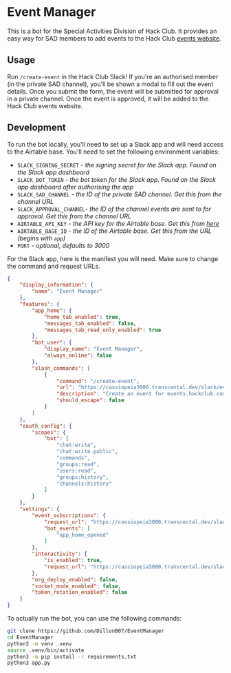 # Event Manager

This is a bot for the Special Activities Division of Hack Club. It provides an easy way for SAD members to add events to the Hack Club [events website](https://events.hackclub.com).

## Usage

Run `/create-event` in the Hack Club Slack! If you're an authorised member (in the private SAD channel), you'll be shown a modal to fill out the event details. Once you submit the form, the event will be submitted for approval in a private channel.
Once the event is approved, it will be added to the Hack Club events website.

## Development

To run the bot locally, you'll need to set up a Slack app and will need access to the Airtable base. You'll need to set the following environment variables:

- `SLACK_SIGNING_SECRET` - _the signing secret for the Slack app. Found on the Slack app dashboard_
- `SLACK_BOT_TOKEN` - _the bot token for the Slack app. Found on the Slack app dashboard after authorising the app_
- `SLACK_SAD_CHANNEL` - _the ID of the private SAD channel. Get this from the channel URL_
- `SLACK_APPROVAL_CHANNEL`- _the ID of the channel events are sent to for approval. Get this from the channel URL_
- `AIRTABLE_API_KEY` - _the API key for the Airtable base. Get this from [here](https://airtable.com/create/tokens/new)_
- `AIRTABLE_BASE_ID` - _the ID of the Airtable base. Get this from the URL (begins with `app`)_
- `PORT` - _optional, defaults to 3000_

For the Slack app, here is the manifest you will need. Make sure to change the command and request URLs.

```json
{
    "display_information": {
        "name": "Event Manager"
    },
    "features": {
        "app_home": {
            "home_tab_enabled": true,
            "messages_tab_enabled": false,
            "messages_tab_read_only_enabled": true
        },
        "bot_user": {
            "display_name": "Event Manager",
            "always_online": false
        },
        "slash_commands": [
            {
                "command": "/create-event",
                "url": "https://cassiopeia3000.transcental.dev/slack/events",
                "description": "Create an event for events.hackclub.com",
                "should_escape": false
            }
        ]
    },
    "oauth_config": {
        "scopes": {
            "bot": [
                "chat:write",
                "chat:write.public",
                "commands",
                "groups:read",
                "users:read",
                "groups:history",
                "channels:history"
            ]
        }
    },
    "settings": {
        "event_subscriptions": {
            "request_url": "https://cassiopeia3000.transcental.dev/slack/events",
            "bot_events": [
                "app_home_opened"
            ]
        },
        "interactivity": {
            "is_enabled": true,
            "request_url": "https://cassiopeia3000.transcental.dev/slack/events"
        },
        "org_deploy_enabled": false,
        "socket_mode_enabled": false,
        "token_rotation_enabled": false
    }
}
```

To actually run the bot, you can use the following commands:

```bash
git clone https://github.com/DillonB07/EventManager
cd EventManager
python3 -m venv .venv
source .venv/bin/activate
python3 -m pip install -r requirements.txt
python3 app.py
```
